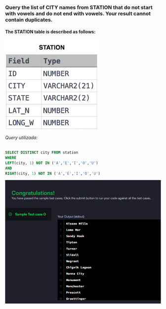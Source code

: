 ### Query the list of CITY names from STATION that do not start with vowels and do not end with vowels. Your result cannot contain duplicates.

#### The STATION table is described as follows:

![alt text](table.png)

_Query utilizada:_

```sql

SELECT DISTINCT city FROM station
WHERE
LEFT(city, 1) NOT IN ('A','E','I','O','U')
AND
RIGHT(city, 1) NOT IN ('A','E','I','O','U')
```

![alt text](image.png)

